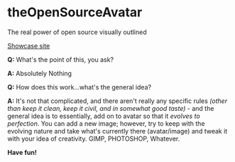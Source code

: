 # theOpenSourceAvatar
The real power of open source visually outlined

[Showcase site](http://cerebr4l.github.io/theOpenSourceAvatar/)

**Q:** What's the point of this, you ask?  

**A:** Absolutely Nothing  

**Q:** How does this work...what's the general idea?  
  
**A:** It's not that complicated, and there aren't really any specific rules *(other than keep it clean, keep it civil, and in somewhat good taste)* - and the general idea is to essentially, add on to avatar so that it *evolves to perfection*. You can add a new image; however, try to keep with the evolving nature and take what's currently there (avatar/image) and tweak it with your idea of creativity. GIMP, PHOTOSHOP, Whatever.  
  
**Have fun!**
